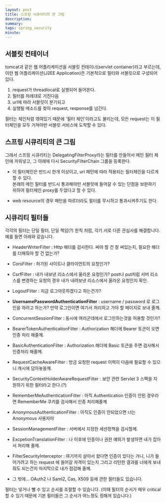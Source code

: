 ```yaml
---
layout: post
title: 스프링 시큐리티의 큰 그림
description: 
summary: 
tags: spring_security
minute: 
---
```


## 서블릿 컨테이너

tomcat과 같은 웹 어플리케이션을 서블릿 컨테이너(servlet container)라고 부르는데, 이런 웹 어플리케이션(J2EE Application)은 기본적으로 필터와 서블릿으로 구성되어 있다.

1. request가 threadlocal로 실행되어 들어온다.
2. 필터를 차례대로 거친다음
3. url에 따라 서블릿이 분기되고
4. 실행될 메소드를 찾아 request, response를 넘긴다.

필터는 체인처럼 엮여있기 때문에 '필터 체인'이라고도 불리는데, 모든 request는 이 필터체인을 모두 거쳐야만 서블릿 서비스에 도착할 수 있다.

## 스프링 시큐리티의 큰 그림

그래서 스프링 시큐리티는 DelegatingFilterProxy라는 필터를 만들어서 메인 필터 체인에 끼워넣고, 그 아래에 다시 SecurityFilterChain 그룹을 등록한다.

- 이 필터체인은 반드시 한개 이상이고, url 패턴에 따라 적용되는 필터체인을 다르게 할 수 있다.  
본래의 메인 필터를 반드시 통과해야만 서블릿에 들어갈 수 있는 단점을 보완하기 위하여 필터체인 proxy를 두었다고 할 수 있다.

- web resource의 경우 패턴을 따르더라도 필터를 무시하고 통과시켜주기도 한다.

## 시큐리티 필터들

각각의 필터는 단일 필터, 단일 책임(?) 원칙 처럼, 각기 서로 다른 관심사를 해결합니다. 예를 들면 아래와 같습니다.

- HeaderWriterFilter : Http 해더를 검사한다. 써야 할 건 잘 써있는지, 필요한 해더를 더해줘야 할 건 없는가?

- CorsFilter : 허가된 사이트나 클라이언트의 요청인가?

- CsrfFilter : 내가 내보낸 리소스에서 올라온 요청인가? post나 put처럼 서버 리소스를 변경하는 요청의 경우 내가 내려보낸 리소스에서 올라온 요청인지 확인.

- LogoutFilter : 지금 로그아웃하겠다고 하는건가?

- **UsernamePasswordAuthenticationFilter** : username / password 로 로그인을 하려고 하는가? 만약 로그인이면 여기서 처리하고 가야 할 페이지로 보내 줄께.

- ConcurrentSessionFilter : 동시에 여러군데에서 로그인하는것을 허용할 것인가?

- BearerTokenAuthenticationFilter : Authorization 해더에 Bearer 토큰이 오면 인증 처리 해줄께.

- BasicAuthenticationFilter : Authorization 해더에 Basic 토큰을 주면 검사해서 인증처리 해줄께.

- RequestCacheAwareFilter : 방금 요청한 request 이력이 다음에 필요할 수 있으니 캐시에 담아놓을께.

- SecurityContextHolderAwareRequestFilter : 보안 관련 Servlet 3 스펙을 지원하기 위한 필터라고 한다.(?)

- RememberMeAuthenticationFilter : 아직 Authentication 인증이 안된 경우라면 RememberMe 쿠키를 검사해서 인증 처리해줄께

- AnonymousAuthenticationFilter : 아직도 인증이 안되었으면 너는 Anonymous 사용자야

- SessionManagementFilter : 서버에서 지정한 세션정책을 검사할께.

- ExcpetionTranslationFilter : 나 이후에 인증이나 권한 예외가 발생하면 내가 잡아서 처리해 줄께.

- FilterSecurityInterceptor : 여기까지 살아서 왔다면 인증이 있다는 거니, 니가 들어가려고 하는 request 에 들어갈 자격이 있는지 그리고 리턴한 결과를 너에게 보내줘도 되는건지 마지막으로 내가 점검해 줄께.

- 그 밖에... OAuth2 나 Saml2, Cas, X509 등에 관한 필터들도 있습니다.

필터는 넣거나 뺄 수 있고 순서를 조절할 수 있습니다. (이때 필터의 순서가 매우 critical 할 수 있기 때문에 기본 필터들은 그 순서가 어느정도 정해져 있습니다.)
